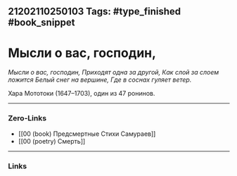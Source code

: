 21202110250103
Tags: #type_finished #book_snippet 
---
# Мысли о вас, господин,

*Мысли о вас, господин,
Приходят одна за другой,
Как слой за слоем ложится
Белый снег на вершине,
Где в соснах гуляет ветер.*

Хара Мототоки (1647–1703), один из 47 ронинов. 

---
### Zero-Links
 - [[00 (book) Предсмертные Стихи Самураев]]
 - [[00 (poetry) Смерть]]
---
### Links

